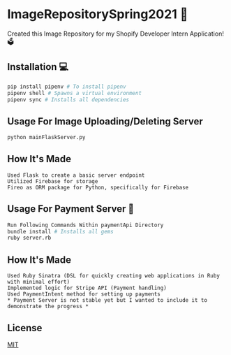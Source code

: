 # ImageRepositorySpring2021 📸

Created this Image Repository for my Shopify Developer Intern Application! 🗳

## Installation 💻

```bash
pip install pipenv # To install pipenv 
pipenv shell # Spawns a virtual environment
pipenv sync # Installs all dependencies 
```

## Usage For Image Uploading/Deleting Server 

```bash
python mainFlaskServer.py 
```

## How It's Made 
```
Used Flask to create a basic server endpoint
Utilized Firebase for storage 
Fireo as ORM package for Python, specifically for Firebase
```

## Usage For Payment Server 💸

```bash
Run Following Commands Within paymentApi Directory
bundle install # Installs all gems
ruby server.rb 
```

## How It's Made 
```
Used Ruby Sinatra (DSL for quickly creating web applications in Ruby with minimal effort)
Implemented logic for Stripe API (Payment handling)
Used PaymentIntent method for setting up payments 
* Payment Server is not stable yet but I wanted to include it to demonstrate the progress *
```



## License
[MIT](https://choosealicense.com/licenses/mit/)
